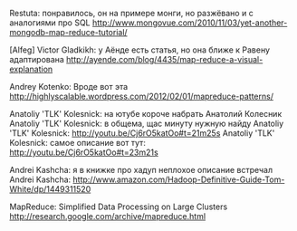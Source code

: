 Restuta:  понравилось, он на примере монги, но разжёвано и с аналогиями про SQL http://www.mongovue.com/2010/11/03/yet-another-mongodb-map-reduce-tutorial/

[Alfeg] Victor Gladkikh: у Аёнде есть статья, но она ближе к Равену адаптирована 
http://ayende.com/blog/4435/map-reduce-a-visual-explanation

Andrey Kotenko: Вроде вот эта
http://highlyscalable.wordpress.com/2012/02/01/mapreduce-patterns/

Anatoliy 'TLK' Kolesnick: на ютубе короче набрать Анатолий Колесник
Anatoliy 'TLK' Kolesnick: в общема, щас минуту нужную найду
Anatoliy 'TLK' Kolesnick: http://youtu.be/Cj6rO5katOo#t=21m25s
Anatoliy 'TLK' Kolesnick: самое описание вот тут:
http://youtu.be/Cj6rO5katOo#t=23m21s

Andrei Kashcha: я в книжке про хадуп неплохое описание встречал
Andrei Kashcha: http://www.amazon.com/Hadoop-Definitive-Guide-Tom-White/dp/1449311520

MapReduce: Simplified Data Processing on Large Clusters 
http://research.google.com/archive/mapreduce.html